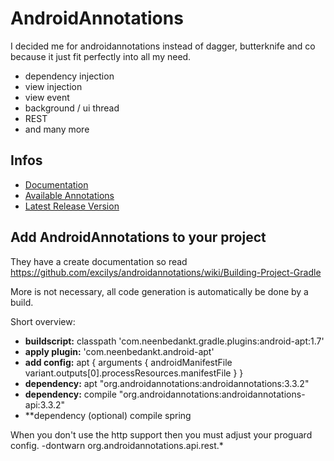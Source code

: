 # AndroidAnnotations

I decided me for androidannotations instead of dagger, butterknife and co because it just fit perfectly into all my need.

* dependency injection
* view injection
* view event
* background / ui thread
* REST
* and many more

## Infos

* [Documentation](https://github.com/excilys/androidannotations/wiki)
* [Available Annotations](https://github.com/excilys/androidannotations/wiki/AvailableAnnotations)
* [Latest Release Version](https://github.com/excilys/androidannotations/releases)

## Add AndroidAnnotations to your project

They have a create documentation so read <https://github.com/excilys/androidannotations/wiki/Building-Project-Gradle>

More is not necessary, all code generation is automatically be done by a build.

Short overview:

* **buildscript:** classpath 'com.neenbedankt.gradle.plugins:android-apt:1.7'
* **apply plugin:** 'com.neenbedankt.android-apt'
* **add config:**
    apt {
        arguments {
            androidManifestFile variant.outputs[0].processResources.manifestFile
        }
    }
* **dependency:** apt "org.androidannotations:androidannotations:3.3.2"
* **dependency:** compile "org.androidannotations:androidannotations-api:3.3.2"
* **dependency (optional) compile spring

When you don't use the http support then you must adjust your proguard config.
-dontwarn org.androidannotations.api.rest.*